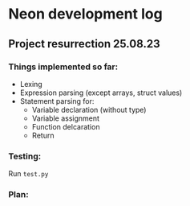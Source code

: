# Neon development log

## Project resurrection 25.08.23

### Things implemented so far:

- Lexing
- Expression parsing (except arrays, struct values)
- Statement parsing for:
  - Variable declaration (without type)
  - Variable assignment
  - Function delcaration
  - Return

### Testing:

Run `test.py`

### Plan:
